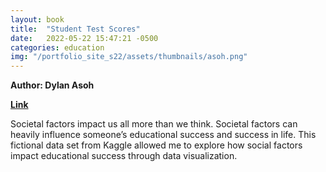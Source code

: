 ```yaml
---
layout: book
title:  "Student Test Scores"
date:   2022-05-22 15:47:21 -0500
categories: education
img: "/portfolio_site_s22/assets/thumbnails/asoh.png"
---
```


<b>Author: Dylan Asoh</b>

[**Link**](https://data-viz.it.wisc.edu/content/fe0e6807-1b1b-4e87-979c-fade39f52b57/)

Societal factors impact us all more than we think. Societal factors can heavily
influence someone’s educational success and success in life. This fictional data
set from Kaggle allowed me to explore how social factors impact educational
success through data visualization.

[jekyll-docs]: https://jekyllrb.com/docs/home
[jekyll-gh]:   https://github.com/jekyll/jekyll
[jekyll-talk]: https://talk.jekyllrb.com/
